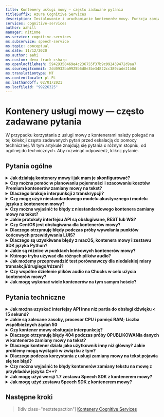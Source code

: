 ```yaml
---
title: Kontenery usługi mowy — często zadawane pytania
titleSuffix: Azure Cognitive Services
description: Instalowanie i uruchamianie kontenerów mowy. Funkcja zamiany mowy na tekst przekształca strumienie audio do tekstu w czasie rzeczywistym, które mogą być używane przez aplikacje, narzędzia lub urządzenia. Zamiana tekstu na mowę polega na konwertowaniu tekstu wejściowego na mowę, przypominającą człowieka.
services: cognitive-services
author: aahill
manager: nitinme
ms.service: cognitive-services
ms.subservice: speech-service
ms.topic: conceptual
ms.date: 11/12/2020
ms.author: aahi
ms.custom: devx-track-csharp
ms.openlocfilehash: 59429358469e4c236755f37b9c992439472d9aa7
ms.sourcegitcommit: 2dd0932ba9925b6d8e3be34822cc389cade21b0d
ms.translationtype: MT
ms.contentlocale: pl-PL
ms.lasthandoff: 02/01/2021
ms.locfileid: "99226325"
---
```

# <a name="speech-service-containers-frequently-asked-questions-faq"></a>Kontenery usługi mowy — często zadawane pytania

W przypadku korzystania z usługi mowy z kontenerami należy polegać na tej kolekcji często zadawanych pytań przed eskalacją do pomocy technicznej. W tym artykule znajdują się pytania o różnym stopniu, od ogólnej do technicznych. Aby rozwinąć odpowiedź, kliknij pytanie.

## <a name="general-questions"></a>Pytania ogólne

<details>
<summary>
<b>Jak działają kontenery mowy i jak mam je skonfigurować?</b>
</summary>

**Odpowiedź:** Podczas konfigurowania klastra produkcyjnego należy wziąć pod uwagę kilka rzeczy. Po pierwsze skonfigurowanie jednego języka, wielu kontenerów na tym samym komputerze nie powinno być duże. Jeśli występują problemy, może to być problem związany z sprzętem — należy najpierw przyjrzeć się zasobowi, czyli Specyfikacje procesora i pamięci.

Rozważ chwilę, `ja-JP` kontener i najnowszy model. Model akustyczny jest najbardziej wymaganym PROCESORem, podczas gdy model języka wymaga najwięcej pamięci. Podczas testu porównawczego należy wykonać około 0,6 rdzeni procesora, aby przetworzyć pojedyncze żądanie zamiany mowy na tekst, gdy dźwięk jest przepływany w czasie rzeczywistym (na przykład z mikrofonu). Jeśli tworzysz dźwięk szybciej niż w czasie rzeczywistym (na przykład z pliku), to użycie może być podwojone (rdzenie 1,2 x). Tymczasem pamięć wymienioną poniżej jest pamięcią operacyjną do dekodowania mowy. *Nie uwzględnia on* rzeczywistego pełnego rozmiaru modelu języka, który będzie znajdował się w pamięci podręcznej plików. To jest `ja-JP` dodatkowy 2 GB; w przypadku `en-US` , może być większy (6-7 GB).

Jeśli masz maszynę, na której jest dostateczna ilość pamięci i próbujesz wdrożyć w niej wiele języków, możliwe jest, że pamięć podręczna plików jest pełna, a system operacyjny jest zmuszony do modelowania stron w i wychodzącym. W przypadku uruchomionego transkrypcji, który może być katastrofalne i może prowadzić do spowolnienia i innych implikacji wydajności.

Ponadto wstępnie pakujemy pliki wykonywalne dla maszyn z zestawem instrukcji [Advanced Vector Extension (AVX2)](speech-container-howto.md#advanced-vector-extension-support) . Maszyna z zestawem instrukcji AVX512 będzie wymagała generowania kodu dla tego obiektu docelowego, a uruchamianie 10 kontenerów dla 10 języków może tymczasowo obsłużyć procesor CPU. Komunikat taki jak ten zostanie wyświetlony w dzienniku platformy Docker:

```console
2020-01-16 16:46:54.981118943 
[W:onnxruntime:Default, tvm_utils.cc:276 LoadTVMPackedFuncFromCache]
Cannot find Scan4_llvm__mcpu_skylake_avx512 in cache, using JIT...
```

Można ustawić liczbę dekoderów, które mają być umieszczone wewnątrz *jednego* kontenera przy użyciu `DECODER MAX_COUNT` zmiennej. Dlatego należy zacząć od jednostki SKU (procesor CPU/pamięć) i można zasugerować, jak najlepiej uzyskać najlepszą z nich. Doskonały punkt początkowy dotyczy zalecanych specyfikacji zasobów maszyn hosta.

<br>
</details>

<details>
<summary>
<b>Czy można pomóc w planowaniu pojemności i szacowaniu kosztów Premium kontenerów zamiany mowy na tekst?</b>
</summary>

**Odpowiedź:** W przypadku pojemności kontenera w trybie przetwarzania wsadowego każdy dekoder może obsłużyć 2-3-krotne w czasie rzeczywistym, z dwoma rdzeniami procesora, dla jednego rozpoznawania. Nie zalecamy zachowywania więcej niż dwóch współbieżnych rozpoznawania na wystąpienie kontenera, ale zaleca się uruchomienie większej liczby wystąpień kontenerów w celu zapewnienia niezawodności/dostępności za modułem równoważenia obciążenia.

Chociaż może istnieć każde wystąpienie kontenera działające z więcej dekoderami. Można na przykład skonfigurować 7 dekoderów na każde wystąpienie kontenera na osiem maszyn Core (co więcej niż 2 razy), dając 15X przepływność. Istnieje parametr, `DECODER_MAX_COUNT` który ma być świadomy. W przypadku wystąpienia ekstremalnych problemów z niezawodnością i opóźnieniami znacznie wzrasta przepływność. W przypadku mikrofonu zostanie osiągnięty czas rzeczywisty. Ogólne użycie powinno mieć co najmniej jeden rdzeń dla jednego rozpoznawania.

W przypadku scenariusza przetwarzania 1 K godz./dzień w trybie przetwarzania wsadowego w przypadku ekstremalnych przypadków 3 maszyny wirtualne mogły obsłużyć je w ciągu 24 godzin, ale nie są gwarantowane. Aby obsłużyć dni, przełączenia w tryb failover, aktualizacja i dostarczenie minimalnej kopii zapasowej/BCP, zalecamy 4-5 maszyn zamiast 3 na klaster oraz 2 klastrów.

Na potrzeby sprzętu używamy standardowej maszyny wirtualnej platformy Azure `DS13_v2` jako odniesienia (każdy rdzeń musi mieć 2,6 GHz lub lepszą) z włączonym zestawem instrukcji AVX2.

| Wystąpienie  | vCPU | Pamięć RAM    | Magazyn tymczasowy | Płatność zgodnie z rzeczywistym użyciem przy użyciu AHB | Rezerwacja roczna z AHB (% oszczędności) | 3-letni zarezerwowany dla AHB (% oszczędności) |
|-----------|---------|--------|--------------|------------------------|-------------------------------------|--------------------------------------|
| `DS13 v2` | 8       | 56 GiB | 112 GiB      | $0.598/godz.            | $0.3528/godz. (~ 41%)                 | $0.2333/godz. (~ 61%)                  |

W oparciu o informacje o projekcie (dwa klastry z 5 maszyn wirtualnych, aby obsłużyć 1 K godzinowe/dniowe przetwarzanie wsadowe audio), roczny koszt sprzętu to:

> 2 (klastry) * 5 (maszyny wirtualne na klaster) * $0.3528/godz. * 365 (dni) * 24 (godz.) = $31K/Year

Podczas mapowania na maszynę fizyczną ogólne oszacowanie to 1 vCPU = 1 fizyczny rdzeń procesora CPU. W rzeczywistości 1vCPU jest bardziej wydajne niż pojedynczy rdzeń.

W przypadku Premium wszystkie te dodatkowe czynniki są odtwarzane:

- Na jakim typie jest fizyczny procesor CPU i ile rdzeni
- Liczba uruchomionych procesorów jednocześnie w tym samym polu/maszynie
- Jak są konfigurowane maszyny wirtualne
- Jak jest używane wielowątkowość funkcji Hyper-Threading/wielowątkowość
- Jak jest udostępniana pamięć
- System operacyjny itd.

Zwykle nie jest to dobrze dostrojone jako środowisko platformy Azure. Biorąc pod uwagę inne koszty, należy powiedzieć, że bezpieczne oszacowanie wynosi 10 fizycznych rdzeni procesora = 8 Azure vCPU. Chociaż popularne procesory mają tylko osiem rdzeni. W przypadku wdrażania na Premium koszt będzie większy niż korzystanie z maszyn wirtualnych platformy Azure. Należy również wziąć pod uwagę stawkę amortyzacji.

Koszt usługi jest taki sam jak usługa online: $1/godzina dla zamiany mowy na tekst. Koszt usługi mowy to:

> $1 * 1000 * 365 = $365K

Koszt konserwacji płatnej przez firmę Microsoft zależy od poziomu usługi i zawartości usługi. Jest to różne od $29.99/miesiąc w przypadku podstawowego poziomu do setek tysięcy w przypadku usługi Onsite. Niesztywna liczba to $300/godzina w przypadku usługi/utrzymania. Koszt osób nie jest uwzględniony. Inne koszty związane z infrastrukturą (takie jak magazyn, sieci i moduły równoważenia obciążenia) nie są uwzględniane.

<br>
</details>

<details>
<summary>
<b>Dlaczego brakuje interpunkcji z transkrypcji?</b>
</summary>

**Odpowiedź:** `speech_recognition_language=<YOUR_LANGUAGE>` W przypadku korzystania z klienta węgla należy jawnie skonfigurować w żądaniu.

Na przykład:

```python
if not recognize_once(
    speechsdk.SpeechRecognizer(
        speech_config=speechsdk.SpeechConfig(
            endpoint=template.format("interactive"),
            speech_recognition_language="ja-JP"),
            audio_config=audio_config)):

    print("Failed interactive endpoint")
    exit(1)
```
Oto dane wyjściowe:

```cmd
RECOGNIZED: SpeechRecognitionResult(
    result_id=2111117c8700404a84f521b7b805c4e7, 
    text="まだ早いまだ早いは猫である名前はまだないどこで生まれたかとんと見当を検討をなつかぬ。
    何でも薄暗いじめじめした所でながら泣いていた事だけは記憶している。
    まだは今ここで初めて人間と言うものを見た。
    しかも後で聞くと、それは書生という人間中で一番同額同額。",
    reason=ResultReason.RecognizedSpeech)
```

<br>
</details>

<details>
<summary>
<b>Czy mogę użyć niestandardowego modelu akustycznego i modelu języka z kontenerem mowy?</b>
</summary>

Obecnie można przekazać tylko jeden identyfikator modelu, niestandardowy model języka lub niestandardowy model akustyczny.

**Odpowiedź:** Podejmowana jest  decyzja o obsłudze jednocześnie obu modeli akustycznych i językowych. Ta funkcja będzie obowiązywać do momentu utworzenia ujednoliconego identyfikatora w celu zmniejszenia liczby podziałów interfejsu API. Dlatego nie jest to obecnie obsługiwane.

<br>
</details>

<details>
<summary>
<b>Czy można wyjaśnić te błędy z niestandardowego kontenera zamiany mowy na tekst?</b>
</summary>

**Błąd 1:**

```cmd
Failed to fetch manifest: Status: 400 Bad Request Body:
{
    "code": "InvalidModel",
    "message": "The specified model is not supported for endpoint manifests."
}
```

**Odpowiedź 1:** W przypadku szkoleń z najnowszym modelem niestandardowym obecnie nie obsługujemy tego programu. W przypadku szkolenia ze starszą wersją powinno być możliwe korzystanie z programu. Nadal pracujemy nad obsługą najnowszych wersji.

Zasadniczo kontenery niestandardowe nie obsługują modeli akustycznych opartych na Halide lub ONNX (co jest ustawieniem domyślnym w portalu szkoleń niestandardowych). Wynika to z nieszyfrowanych modeli niestandardowych i nie chcemy ujawniać modeli ONNX. modele językowe są dobrane. Klient będzie musiał jawnie wybrać starszy model inny niż ONNX do niestandardowego szkolenia. Nie wpłynie to na dokładność. Rozmiar modelu może być większy (100 MB).

> Model pomocy technicznej > 20190220 (ujednolicony v 4.5)

**Błąd 2:**

```cmd
HTTPAPI result code = HTTPAPI_OK.
HTTP status code = 400.
Reason:  Synthesis failed.
StatusCode: InvalidArgument,
Details: Voice does not match.
```

**Odpowiedź 2:** Musisz podać poprawną nazwę głosu w żądaniu, w której jest rozróżniana wielkość liter. Zapoznaj się z pełnym mapowaniem nazw usług.

**Błąd 3:**

```json
{
    "code": "InvalidProductId",
    "message": "The subscription SKU \"CognitiveServices.S0\" is not supported in this service instance."
}
```

**Odpowiedź 3:** Reed utworzyć zasób mowy, a nie zasób Cognitive Services.


<br>
</details>

<details>
<summary>
<b>Jakie protokoły interfejsu API są obsługiwane, REST lub WS?</b>
</summary>

**Odpowiedź:** W przypadku zamiany mowy na tekst i niestandardowych kontenerów zamiany mowy na tekst obsługujemy obecnie tylko protokół WebSocket. Zestaw SDK obsługuje tylko wywoływanie w usłudze WS, ale nie REST. Istnieje plan dodawania obsługi REST, ale nie na chwilę. Zawsze zapoznaj się z oficjalną dokumentacją, zobacz [punkty końcowe przewidywania zapytań](speech-container-howto.md#query-the-containers-prediction-endpoint).

<br>
</details>

<details>
<summary>
<b>Czy CentOS jest obsługiwana dla kontenerów mowy?</b>
</summary>

**Odpowiedź:** CentOS 7 nie jest jeszcze obsługiwana przez zestaw SDK języka Python, również Ubuntu 19,04 nie jest obsługiwana.

Pakiet zestawu Speech SDK dla języka Python jest dostępny dla tych systemów operacyjnych:
- **Windows** — x64 i x86
- **Mac** -macOS X w wersji 10,12 lub nowszej
- **Linux** -Ubuntu 16,04, Ubuntu 18,04, Debian 9 w x64

Aby uzyskać więcej informacji na temat konfiguracji środowiska, zobacz [Konfiguracja platformy języka Python](quickstarts/setup-platform.md?pivots=programming-language-python). Na razie zalecana wersja to Ubuntu 18,04.

<br>
</details>

<details>
<summary>
<b>Dlaczego otrzymuję błędy podczas próby wywołania punktów końcowych przewidywania LUIS?</b>
</summary>

Używam kontenera LUIS we wdrożeniu IoT Edge i próbujemy wywołać punkt końcowy przewidywania LUIS z innego kontenera. Kontener LUIS nasłuchuje na porcie 5001, a używany adres URL to:

```csharp
var luisEndpoint =
    $"ws://192.168.1.91:5001/luis/prediction/v3.0/apps/{luisAppId}/slots/production/predict";
var config = SpeechConfig.FromEndpoint(new Uri(luisEndpoint));
```

Wystąpił błąd:

```cmd
WebSocket Upgrade failed with HTTP status code: 404 SessionId: 3cfe2509ef4e49919e594abf639ccfeb
```

Widzę żądanie w dziennikach kontenera LUIS, a komunikat brzmi:

```cmd
The request path /luis//predict" does not match a supported file type.
```

Co to oznacza? Czego brakuje? W [tym miejscu](https://github.com/Azure-Samples/cognitive-services-speech-sdk)przedstawiono przykład dla zestawu Speech SDK. Scenariusz polega na tym, że wykrywamy dźwięk bezpośrednio z mikrofonu komputera i próbuje określić zamiar na podstawie przeszkolonej aplikacji Luis. Przykładem, z którym łączy się dokładnie, jest. Działa dobrze z usługą LUIS w chmurze. Użycie zestawu Speech SDK miało na celu zaoszczędzenie nam konieczności oddzielenia jawnego wywołania do interfejsu API zamiany mowy na tekst, a następnie drugiego wywołania LUIS.

W związku z tym wszystko, co próbuję zrobić, jest przełączane z scenariusza używania LUIS w chmurze do używania kontenera LUIS. Nie można Wyobraź sobie, że zestaw Speech SDK działa dla jednego z nich, nie będzie działać.

**Odpowiedź:** Zestawu Speech SDK nie należy używać w odniesieniu do kontenera LUIS. W przypadku używania kontenera LUIS należy użyć zestawu SDK LUIS lub interfejsu API REST LUIS. Zestaw mowy SDK powinien być używany w odniesieniu do kontenera mowy.

Chmura jest inna niż kontener. Chmura może składać się z wielu kontenerów zagregowanych (nazywanych czasami Micro Services). Istnieje kontener LUIS, a następnie istnieje kontener mowy — dwa oddzielne kontenery. Kontener mowy obsługuje tylko mowę. Kontener LUIS wykonuje tylko LUIS. W chmurze, ponieważ oba kontenery są wdrażane i są w złej wydajności, aby Klient zdalny przeszedł do chmury, zrób mowę, Wróć, a następnie przejdź do chmury ponownie i LUIS, udostępniamy funkcję umożliwiającą klientowi przejście na mowę, pozostawanie w chmurze, a następnie powrót do klienta. W ten sposób nawet w tym scenariuszu zestaw SDK usługi Speech jest kierowany do kontenera usługi mowy w chmurze z dźwiękiem, a następnie funkcja zamiany kontenera chmurowego na LUIS w kontenerze chmury z tekstem. Kontener LUIS nie ma koncepcji akceptowania audio (nie ma sensu, aby kontener LUIS do akceptowania przesyłania strumieniowego audio LUIS jest usługą opartą na tekście). W przypadku Premium nie mamy pewności, że nasz klient wdrożył oba kontenery, nie ma potrzeby organizowania między kontenerami w lokalu naszych klientów i jeśli oba kontenery są wdrożone na Premium, pod warunkiem, że są one bardziej lokalne dla klienta, nie jest to obciążenie, aby najpierw korzystać z funkcji SR, z powrotem do klienta, a następnie pobrałem ten tekst i przejdź do LUIS.

<br>
</details>

<details>
<summary>
<b>Dlaczego są uzyskiwane błędy z macOS, kontenera mowy i zestawu SDK języka Python?</b>
</summary>

Gdy wyślemy plik *. wav* do uzyskanego, wynik wraca z:

```cmd
recognition is running....
Speech Recognition canceled: CancellationReason.Error
Error details: Timeout: no recognition result received.
When creating a websocket connection from the browser a test, we get:
wb = new WebSocket("ws://localhost:5000/speech/recognition/dictation/cognitiveservices/v1")
WebSocket
{
    url: "ws://localhost:5000/speech/recognition/dictation/cognitiveservices/v1",
    readyState: 0,
    bufferedAmount: 0,
    onopen: null,
    onerror: null,
    ...
}
```

Wiemy, że protokół WebSocket został prawidłowo skonfigurowany.

**Odpowiedź:** W takim przypadku należy zapoznać się z [tym problemem](https://github.com/Azure-Samples/cognitive-services-speech-sdk/issues/310)w serwisie GitHub. W [tym miejscu mamy zaproponować](https://github.com/Azure-Samples/cognitive-services-speech-sdk/issues/310#issuecomment-527542722)obejście.

Węgiel został naprawiony w wersji 1,8.


<br>
</details>

<details>
<summary>
<b>Jakie są różnice w punktach końcowych kontenerów mowy?</b>
</summary>

Czy można pomóc wypełnić poniższe metryki testu, w tym funkcje, które należy przetestować, oraz sposób testowania zestawu SDK i interfejsów API REST? Szczególnie różnice w "interaktywne" i "konwersacja", które nie były widoczne z istniejącego dokumentu/próbki.

| Punkt końcowy                                                | Test funkcjonalny                                                   | SDK | Interfejs API REST |
|---------------------------------------------------------|-------------------------------------------------------------------|-----|----------|
| `/speech/synthesize/cognitiveservices/v1`               | Synteza tekstu (zamiany tekstu na mowę)                                  |     | Tak      |
| `/speech/recognition/dictation/cognitiveservices/v1`    | Cognitive Services punkt końcowy protokołu WebSocket Premium w wersji 1        | Tak | Nie       |
| `/speech/recognition/interactive/cognitiveservices/v1`  | Cognitive Services w punkcie końcowym protokołu WebSocket Premium w wersji 1  |     |          |
| `/speech/recognition/conversation/cognitiveservices/v1` | Punkt końcowy protokołu WebSocket usługi poznawczej Premium w wersji 1 |     |          |

**Odpowiedź:** Jest to fuzja:
- Osoby próbujące punkt końcowy dyktowania dla kontenerów (nie mam pewności, jak mają ten adres URL)
- 1 punkt końcowy jednostki<sup>krótkoterminowej</sup> znajduje się w kontenerze.
- 1 punkt końcowy jednostki usługi<sup>St</sup> zwraca mowę. fragmenty komunikatów zamiast `speech.hypothesis` komunikatów, które są zwracane przez 3 punkty końcowe części<sup>pulpitu zdalnego</sup> dla punktu końcowego dyktowania.
- Węgiel korzysta ze wszystkich `RecognizeOnce` (tryb interaktywny)
- Węgiel z potwierdzeniem, że dla `speech.fragment` komunikatów wymagających nie są zwracane w trybie interaktywnym.
- Węgiel mający potwierdzenia pożaru w kompilacjach wydania (zabijanie procesu).

Obejście to przełączenie do korzystania z ciągłego rozpoznawania w kodzie lub (szybsze) łączenie się z interaktywnym lub ciągłym punktami końcowymi w kontenerze.
Dla kodu Ustaw punkt końcowy na `host:port` /Speech/Recognition/Interactive/cognitiveservices/v1

Aby zapoznać się z różnymi trybami, zobacz Tryby mowy — Zobacz poniżej:

## <a name="speech-modes---interactive-conversation-dictation"></a>Tryby mowy — interaktywny, Konwersacja, Dyktowanie

[!INCLUDE [speech-modes](includes/speech-modes.md)]

Odpowiednia poprawka jest dostępna w zestawie SDK 1,8, który ma pomoc techniczną Premium (wybierz właściwy punkt końcowy, więc nie będzie to możliwe niż usługa online). W międzyczasie istnieje przykład do ciągłego rozpoznawania, dlaczego nie wskazujemy go?

https://github.com/Azure-Samples/cognitive-services-speech-sdk/blob/6805d96bf69d9e95c9137fe129bc5d81e35f6309/samples/python/console/speech_sample.py#L196

<br>
</details>

<details>
<summary>
<b>Którego trybu używać dla różnych plików audio?</b>
</summary>

**Odpowiedź:** Oto [Szybki Start przy użyciu języka Python](./get-started-speech-to-text.md?pivots=programming-language-python). Inne języki połączone z witryną docs można znaleźć.

Po prostu Wyjaśnij, jak interaktywny, Konwersacja i dyktowanie; jest to zaawansowany sposób określania konkretnego sposobu obsługi żądania mowy przez naszą usługę. Niestety, w przypadku kontenerów Premium musimy określić pełny identyfikator URI (ponieważ obejmuje to komputer lokalny), więc te informacje są wyciekiem z abstrakcji. Pracujemy nad zespołem zestawu SDK, aby zwiększyć jego użyteczność w przyszłości.

<br>
</details>

<details>
<summary>
<b>Jak możemy przeprowadzić test porównawczy dla niedalekiej miary transakcji/drugiego/rdzeni?</b>
</summary>

**Odpowiedź:** Poniżej znajdują się pewne wartości przybliżone, których można oczekiwać od istniejącego modelu (zostaną one zmienione w celu lepszego w przypadku, w którym firma Microsoft będzie dostarczana ogólnie):

- W przypadku plików ograniczenie przepustowości będzie w zestawie Speech SDK, na 2. Pierwsze pięć sekund dźwięku nie jest ograniczone. Dekoder jest w stanie wykonać około trzykrotnie czasu rzeczywistego. W takim przypadku ogólne użycie procesora CPU zostanie zbliżone do 2 rdzeni dla jednego rozpoznawania.
- W przypadku mikrofonu będzie on w czasie rzeczywistym. Ogólne użycie powinno mieć co najwyżej 1 rdzeń do jednego rozpoznawania.

Wszystkie te możliwości można zweryfikować z dzienników platformy Docker. Faktycznie zrzucamy wiersz za pomocą statystyk sesji i fraz/wypowiedź, które zawierają numery RTF.


<br>
</details>

<details>
<summary>
<b>Czy wspólne dzielenie plików audio na Chucks w celu użycia kontenerów mowy?</b>
</summary>

My bieżącym planem jest wykonanie istniejącego pliku dźwiękowego i podzielenie go na 10 drugi fragmenty i wysłanie ich za pomocą kontenera. Czy jest to akceptowalny scenariusz?  Czy istnieje lepszy sposób przetwarzania większych plików audio przy użyciu kontenera?

**Odpowiedź:** Wystarczy użyć zestawu Speech SDK i nadać mu plik, a następnie wykonać odpowiednie czynności. Dlaczego należy rozfragmentować plik?


<br>
</details>

<details>
<summary>
<b>Jak mogę wykonać wiele kontenerów na tym samym hoście?</b>
</summary>

Dokument mówi, aby udostępnić inny port, który to zrobić, ale kontener LUIS nadal nasłuchuje na porcie 5000?

**Odpowiedź:** Spróbuj `-p <outside_unique_port>:5000` . Na przykład `-p 5001:5000`.


<br>
</details>

## <a name="technical-questions"></a>Pytania techniczne

<details>
<summary>
<b>Jak można uzyskać interfejsy API inne niż partia do obsługi dźwięku &lt; 15 sekund?</b>
</summary>

**Odpowiedź:** `RecognizeOnce()` tryb interaktywny przetwarza tylko do 15 sekund audio, ponieważ tryb jest przeznaczony dla poleceń mowy, gdzie wyrażenia długości powinien być krótki. Jeśli używasz `StartContinuousRecognition()` do dyktowania lub konwersacji, nie ma żadnego limitu 15 sekund.


<br>
</details>

<details>
<summary>
<b>Jakie są zalecane zasoby, procesor CPU i pamięć RAM; Liczba współbieżnych żądań 50</b>
</summary>

Ile współbieżnych żądań będzie obsługiwał 4 rdzenie, 4 GB pamięci RAM? Jeśli firma Microsoft musi na przykład obsłużyć żądania współbieżności 50, ile rdzeni i pamięci RAM są zalecane?

**Odpowiedź:** W czasie rzeczywistym 8 z najnowszym `en-US` , dlatego zalecamy użycie większej liczby kontenerów platformy Docker niż 6 współbieżnych żądań. Pobiera crazier więcej niż 16 rdzeni i staje się wrażliwy na niejednolity węzeł dostępu do pamięci (NUMA). W poniższej tabeli opisano minimalne i zalecane alokacje zasobów dla każdego kontenera mowy.

# <a name="speech-to-text"></a>[Zamiana mowy na tekst](#tab/stt)

| Kontener      | Minimum             | Zalecane         |
|----------------|---------------------|---------------------|
| Zamiana mowy na tekst | 2 rdzeń, 2 GB pamięci | 4 rdzenie, 4 GB pamięci |

# <a name="custom-speech-to-text"></a>[Custom Speech do tekstu](#tab/cstt)

| Kontener             | Minimum             | Zalecane         |
|-----------------------|---------------------|---------------------|
| Custom Speech do tekstu | 2 rdzeń, 2 GB pamięci | 4 rdzenie, 4 GB pamięci |

# <a name="text-to-speech"></a>[Zamiana tekstu na mowę](#tab/tts)

| Kontener      | Minimum             | Zalecane         |
|----------------|---------------------|---------------------|
| Zamiana tekstu na mowę | 1 rdzeń, 2 GB pamięci | 2 rdzeń, 3 GB pamięci |

# <a name="custom-text-to-speech"></a>[Niestandardowa Zamiana tekstu na mowę](#tab/ctts)

| Kontener             | Minimum             | Zalecane         |
|-----------------------|---------------------|---------------------|
| Niestandardowa Zamiana tekstu na mowę | 1 rdzeń, 2 GB pamięci | 2 rdzeń, 3 GB pamięci |

**_

- Każdy rdzeń musi mieć co najmniej 2,6 GHz lub szybszy.
- W przypadku plików ograniczenie przepustowości będzie w zestawie Speech SDK, a wartość 2 (pierwsze 5 sekund dźwięku nie jest ograniczana).
- Dekodera jest w stanie wykonać około 2 – 3. czasu rzeczywistego. W takim przypadku ogólne użycie procesora CPU będzie bliski dwa rdzenie na potrzeby jednego rozpoznawania. Dlatego nie zalecamy zachowywania więcej niż dwóch aktywnych połączeń na wystąpienie kontenera. Najważniejsza może być umieszczenie około 10 dekoderów w czasie, w którym znajduje się osiem rdzeni, takich jak `DS13_V2` . W przypadku kontenera w wersji 1,3 i nowszych istnieje parametr, który można wypróbować `DECODER_MAX_COUNT=20` .
- W przypadku mikrofonu zostanie osiągnięty czas rzeczywisty. Ogólne użycie powinno mieć co najmniej jeden rdzeń dla jednego rozpoznawania.

Należy wziąć pod uwagę łączną liczbę godzin korzystania z dźwięku. Jeśli liczba jest duża, aby zwiększyć niezawodność/dostępność, sugerujemy uruchomienie większej liczby wystąpień kontenerów na jednym lub wielu polach za modułem równoważenia obciążenia. Aranżację można wykonać przy użyciu Kubernetes (K8S) i Helm lub z funkcją tworzenia platformy Docker.

Przykładowo, aby obsłużyć 1000 godzin/24 godziny, próbowaliśmy skonfigurować 3-4 maszyn wirtualnych z 10 wystąpieniami/dekoderami na maszynę wirtualną.

<br>
</details>

<details>
<summary>
<b>Czy kontener mowy obsługuje interpunkcję?</b>
</summary>

_ *Odpowiedź:** mamy dostęp do Wielkiej litery (ITN) w kontenerze Premium. Interpunkcja jest zależna od języka i nie jest obsługiwana w przypadku niektórych języków, w tym chińskim i japońskim.

Mamy  niejawną i podstawową obsługę interpunkcji dla istniejących kontenerów, ale jest ona `off` domyślnie. Oznacza to, że możesz uzyskać `.` znak w Twoim przykładzie, ale nie `。` znak. Aby włączyć tę niejawną logikę, Skorzystaj z przykładu, jak to zrobić w języku Python przy użyciu zestawu mowy SDK (podobnie jak w przypadku innych języków):

```python
speech_config.set_service_property(
    name='punctuation',
    value='implicit',
    channel=speechsdk.ServicePropertyChannel.UriQueryParameter
)
```

<br>
</details>

<details>
<summary>
<b>Dlaczego otrzymuję błędy 404 podczas próby OPUBLIKOWANia danych w kontenerze zamiany mowy na tekst?</b>
</summary>

Oto przykład wpisu HTTP:

```http
POST /speech/recognition/conversation/cognitiveservices/v1?language=en-US&format=detailed HTTP/1.1
Accept: application/json;text/xml
Content-Type: audio/wav; codecs=audio/pcm; samplerate=16000
Transfer-Encoding: chunked
User-Agent: PostmanRuntime/7.18.0
Cache-Control: no-cache
Postman-Token: xxxxxx-xxxx-xxxx-xxxx-xxxxxxxxxxxx
Host: 10.0.75.2:5000
Accept-Encoding: gzip, deflate
Content-Length: 360044
Connection: keep-alive
HTTP/1.1 404 Not Found
Date: Tue, 22 Oct 2019 15:42:56 GMT
Server: Kestrel
Content-Length: 0
```

**Odpowiedź:** Nie obsługujemy interfejsu API REST w kontenerze zamiany mowy na tekst, ale obsługujemy tylko usługi WebSockets za pomocą zestawu Speech SDK. Zawsze zapoznaj się z oficjalną dokumentacją, zobacz [punkty końcowe przewidywania zapytań](speech-container-howto.md#query-the-containers-prediction-endpoint).

<br>
</details>


<details>
<summary>
<b> Dlaczego kontener działa jako użytkownik inny niż główny? Jakie problemy mogą wystąpić w związku z tym?</b>
</summary>

**Odpowiedź:** Należy pamiętać, że domyślny użytkownik wewnątrz kontenera nie jest użytkownikiem głównym. Zapewnia to ochronę przed procesami ucieczki kontenera i uzyskiwaniem uprawnień eskalacji w węźle hosta. Domyślnie niektóre platformy, takie jak platforma kontenera OpenShift, są już wykonywane przez uruchamianie kontenerów przy użyciu wstępnie przypisanego identyfikatora użytkownika. W przypadku tych platform użytkownik niebędący użytkownikiem głównym musi mieć uprawnienia do zapisu w dowolnym zewnętrznym woluminie zmapowanym, który wymaga zapisu. Na przykład folder rejestrowania lub folder pobierania modelu niestandardowego.
<br>
</details>

<details>
<summary>
<b>Dlaczego podczas korzystania z usługi zamiany mowy na tekst pojawia się ten błąd?</b>
</summary>

```cmd
Error in STT call for file 9136835610040002161_413008000252496:
{
    "reason": "ResultReason.Canceled",
    "error_details": "Due to service inactivity the client buffer size exceeded. Resetting the buffer. SessionId: xxxxx..."
}
```

**Odpowiedź:** Zwykle zdarza się to, gdy strumieniowe źródło danych audio jest szybsze niż może to zrobić kontener rozpoznawania mowy. Bufory klienta są wypełniane, a anulowanie jest wyzwalane. Musisz kontrolować współbieżność i format RTF, w którym przesyłasz dźwięk.

<br>
</details>

<details>
<summary>
<b>Czy można wyjaśnić te błędy kontenerów zamiany tekstu na mowę z przykładów języka C++?</b>
</summary>

**Odpowiedź:** Jeśli wersja kontenera jest starsza niż 1,3, należy użyć tego kodu:

```cpp
const auto endpoint = "http://localhost:5000/speech/synthesize/cognitiveservices/v1";
auto config = SpeechConfig::FromEndpoint(endpoint);
auto synthesizer = SpeechSynthesizer::FromConfig(config);
auto result = synthesizer->SpeakTextAsync("{{{text1}}}").get();
```

Starsze kontenery nie mają wymaganego punktu końcowego dla węgla do pracy z `FromHost` interfejsem API. Jeśli kontenery używane dla wersji 1,3, należy użyć tego kodu:

```cpp
const auto host = "http://localhost:5000";
auto config = SpeechConfig::FromHost(host);
config->SetSpeechSynthesisVoiceName(
    "Microsoft Server Speech Text to Speech Voice (en-US, AriaRUS)");
auto synthesizer = SpeechSynthesizer::FromConfig(config);
auto result = synthesizer->SpeakTextAsync("{{{text1}}}").get();
```

Poniżej znajduje się przykład użycia `FromEndpoint` interfejsu API:

```cpp
const auto endpoint = "http://localhost:5000/cognitiveservices/v1";
auto config = SpeechConfig::FromEndpoint(endpoint);
config->SetSpeechSynthesisVoiceName(
    "Microsoft Server Speech Text to Speech Voice (en-US, AriaRUS)");
auto synthesizer = SpeechSynthesizer::FromConfig(config);
auto result = synthesizer->SpeakTextAsync("{{{text2}}}").get();
```

 `SetSpeechSynthesisVoiceName`Funkcja jest wywoływana, ponieważ kontenery ze zaktualizowanym aparatem zamiany tekstu na mowę wymagają nazwy głosu.

<br>
</details>

<details>
<summary>
<b>Jak mogę użyć wersji 1.7 zestawu Speech SDK z kontenerem mowy?</b>
</summary>

**Odpowiedź:** Kontener mowy zawiera trzy punkty końcowe dla różnych zastosowań, są one definiowane jako tryby mowy — Zobacz poniżej:

## <a name="speech-modes"></a>Tryby mowy

[!INCLUDE [speech-modes](includes/speech-modes.md)]

Są one przeznaczone do różnych celów i są używane inaczej.

[Przykłady](https://github.com/Azure-Samples/cognitive-services-speech-sdk/blob/master/samples/python/console/speech_sample.py)języka Python:
- W przypadku pojedynczego rozpoznawania (tryb interaktywny) z niestandardowym punktem końcowym (czyli `SpeechConfig` z parametrem punktu końcowego), zobacz `speech_recognize_once_from_file_with_custom_endpoint_parameters()` .
- W celu zapewnienia ciągłego rozpoznawania (tryb konwersacji) i po prostu zmodyfikować, aby użyć niestandardowego punktu końcowego, jak powyżej, zobacz `speech_recognize_continuous_from_file()` .
- Aby włączyć dyktowanie w przykładach, takich jak powyżej (tylko wtedy, gdy jest to naprawdę potrzebne), bezpośrednio po utworzeniu `speech_config` , Dodaj kod `speech_config.enable_dictation()` .

W języku C#, aby włączyć Dyktowanie, wywołaj `SpeechConfig.EnableDictation()` funkcję.

### <a name="fromendpoint-apis"></a>`FromEndpoint` Programowania
| Język | Szczegóły interfejsu API |
|----------|:------------|
| C++ | <a href="https://docs.microsoft.com/cpp/cognitive-services/speech/speechconfig#fromendpoint" target="_blank">`SpeechConfig::FromEndpoint` <span class="docon docon-navigate-external x-hidden-focus"></span></a> |
| C# | <a href="https://docs.microsoft.com/dotnet/api/microsoft.cognitiveservices.speech.speechconfig.fromendpoint?view=azure-dotnet" target="_blank">`SpeechConfig.FromEndpoint` <span class="docon docon-navigate-external x-hidden-focus"></span></a> |
| Java | <a href="https://docs.microsoft.com/java/api/com.microsoft.cognitiveservices.speech.speechconfig.fromendpoint" target="_blank">`SpeechConfig.fromendpoint` <span class="docon docon-navigate-external x-hidden-focus"></span></a> |
| Objective-C | <a href="https://docs.microsoft.com/objectivec/cognitive-services/speech/spxspeechconfiguration#initwithendpoint" target="_blank">`SPXSpeechConfiguration:initWithEndpoint;` <span class="docon docon-navigate-external x-hidden-focus"></span></a> |
| Python | <a href="https://docs.microsoft.com/python/api/azure-cognitiveservices-speech/azure.cognitiveservices.speech.speechconfig?view=azure-python" target="_blank">`SpeechConfig;` <span class="docon docon-navigate-external x-hidden-focus"></span></a> |
| JavaScript | Obecnie nie jest obsługiwana lub nie jest ona zaplanowana. |

<br>
</details>

<details>
<summary>
<b>Jak mogę użyć zestawu Speech SDK z kontenerem mowy?</b>
</summary>

**Odpowiedź:** Istnieje nowy `FromHost` interfejs API. Nie zastępuje to ani nie modyfikuje żadnych istniejących interfejsów API. Po prostu dodaje alternatywny sposób tworzenia konfiguracji mowy przy użyciu niestandardowego hosta.

### <a name="fromhost-apis"></a>`FromHost` Programowania

| Język | Szczegóły interfejsu API |
|--|:-|
| C# | <a href="https://docs.microsoft.com/dotnet/api/microsoft.cognitiveservices.speech.speechconfig.fromhost?view=azure-dotnet" target="_blank">`SpeechConfig.FromHost` <span class="docon docon-navigate-external x-hidden-focus"></span></a> |
| C++ | <a href="https://docs.microsoft.com/cpp/cognitive-services/speech/speechconfig#fromhost" target="_blank">`SpeechConfig::FromHost` <span class="docon docon-navigate-external x-hidden-focus"></span></a> |
| Java | <a href="https://docs.microsoft.com/java/api/com.microsoft.cognitiveservices.speech.speechconfig.fromhost" target="_blank">`SpeechConfig.fromHost` <span class="docon docon-navigate-external x-hidden-focus"></span></a> |
| Objective-C | <a href="https://docs.microsoft.com/objectivec/cognitive-services/speech/spxspeechconfiguration#initwithhost" target="_blank">`SPXSpeechConfiguration:initWithHost;` <span class="docon docon-navigate-external x-hidden-focus"></span></a> |
| Python | <a href="https://docs.microsoft.com/python/api/azure-cognitiveservices-speech/azure.cognitiveservices.speech.speechconfig?view=azure-python" target="_blank">`SpeechConfig;` <span class="docon docon-navigate-external x-hidden-focus"></span></a> |
| JavaScript | Nie jest obecnie obsługiwana. |

> Parametry: Host (obowiązkowy), klucz subskrypcji (opcjonalnie, jeśli można korzystać z usługi bez niej).

Format hosta jest `protocol://hostname:port` `:port` opcjonalny (patrz poniżej):
- Jeśli kontener działa lokalnie, nazwa hosta to `localhost` .
- Jeśli kontener jest uruchomiony na serwerze zdalnym, użyj nazwy hosta lub adresu IPv4 tego serwera.

Przykłady parametrów hosta dla zamiany mowy na tekst:
- `ws://localhost:5000` -niezabezpieczone połączenie z kontenerem lokalnym przy użyciu portu 5000
- `ws://some.host.com:5000` -niezabezpieczone połączenie z kontenerem uruchomionym na serwerze zdalnym

Przykłady języka Python z powyższych, ale używają `host` parametru zamiast `endpoint` :

```python
speech_config = speechsdk.SpeechConfig(host="ws://localhost:5000")
```

<br>
</details>

## <a name="next-steps"></a>Następne kroki

> [!div class="nextstepaction"]
> [Kontenery Cognitive Services](speech-container-howto.md)